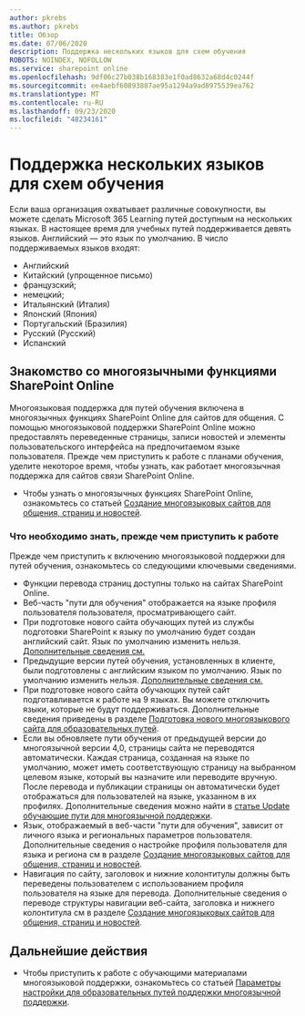 ```yaml
---
author: pkrebs
ms.author: pkrebs
title: Обзор
ms.date: 07/06/2020
description: Поддержка нескольких языков для схем обучения
ROBOTS: NOINDEX, NOFOLLOW
ms.service: sharepoint online
ms.openlocfilehash: 9df06c27b038b168383e1f0ad8632a68d4c0244f
ms.sourcegitcommit: ee4aebf60893887ae95a1294a9ad8975539ea762
ms.translationtype: MT
ms.contentlocale: ru-RU
ms.lasthandoff: 09/23/2020
ms.locfileid: "48234161"
---
```

# <a name="multilingual-support-for-learning-pathways"></a>Поддержка нескольких языков для схем обучения

Если ваша организация охватывает различные совокупности, вы можете сделать Microsoft 365 Learning путей доступным на нескольких языках. В настоящее время для учебных путей поддерживается девять языков. Английский — это язык по умолчанию. В число поддерживаемых языков входят:   

- Английский    
- Китайский (упрощенное письмо)
- французский;
- немецкий;
- Итальянский (Италия)
- Японский (Япония)
- Португальский (Бразилия)
- Русский (Русский)
- Испанский

## <a name="get-familiar-with-the-sharepoint-online-multilingual-features"></a>Знакомство со многоязычными функциями SharePoint Online
Многоязыковая поддержка для путей обучения включена в многоязычных функциях SharePoint Online для сайтов для общения.
С помощью многоязыковой поддержки SharePoint Online можно предоставлять переведенные страницы, записи новостей и элементы пользовательского интерфейса на предпочитаемом языке пользователя. Прежде чем приступить к работе с планами обучения, уделите некоторое время, чтобы узнать, как работает многоязычная поддержка для сайтов связи SharePoint Online. 
- Чтобы узнать о многоязычных функциях SharePoint Online, ознакомьтесь со статьей [Создание многоязыковых сайтов для общения, страниц и новостей](https://support.office.com/article/2bb7d610-5453-41c6-a0e8-6f40b3ed750c). 

### <a name="what-you-should-know-before-getting-started"></a>Что необходимо знать, прежде чем приступить к работе 
Прежде чем приступить к включению многоязыковой поддержки для путей обучения, ознакомьтесь со следующими ключевыми сведениями. 

- Функции перевода страниц доступны только на сайтах SharePoint Online.
- Веб-часть "пути для обучения" отображается на языке профиля пользователя пользователя, просматривающего сайт.   
- При подготовке нового сайта обучающих путей из службы подготовки SharePoint к языку по умолчанию будет создан английский сайт. Язык по умолчанию изменить нельзя. [Дополнительные сведения см.](https://docs.microsoft.com/office365/customlearning/custom_setupoptions_ml)
- Предыдущие версии путей обучения, установленных в клиенте, были подготовлены с английским языком по умолчанию. Язык по умолчанию изменить нельзя. [Дополнительные сведения см.](https://docs.microsoft.com/office365/customlearning/custom_setupoptions_ml)
- При подготовке нового сайта обучающих путей сайт подготавливается к работе на 9 языках. Вы можете отключить языки, которые не будут поддерживаться. Дополнительные сведения приведены в разделе [Подготовка нового многоязыкового сайта для образовательных путей](https://docs.microsoft.com/office365/customlearning/custom_provision_ml).  
- Если вы обновляете пути обучения от предыдущей версии до многоязычной версии 4,0, страницы сайта не переводятся автоматически. Каждая страница, созданная на языке по умолчанию, может иметь соответствующую страницу на выбранном целевом языке, который вы назначите или переводите вручную. После перевода и публикации страницы он автоматически будет отображаться для пользователей на языке, указанном в их профилях. Дополнительные сведения можно найти в [статье Update обучающие пути для многоязычной поддержки](https://docs.microsoft.com/office365/customlearning/custom_update_ml). 
- Язык, отображаемый в веб-части "пути для обучения", зависит от личного языка и региональных параметров пользователя. Дополнительные сведения о настройке профиля пользователя для языка и региона см в разделе [Создание многоязыковых сайтов для общения, страниц и новостей](https://support.office.com/article/2bb7d610-5453-41c6-a0e8-6f40b3ed750c). 
- Навигация по сайту, заголовок и нижние колонтитулы должны быть переведены пользователем с использованием профиля пользователя на языке для перевода. Дополнительные сведения о переводе структуры навигации веб-сайта, заголовка и нижнего колонтитула см в разделе [Создание многоязыковых сайтов для общения, страниц и новостей](https://support.office.com/article/2bb7d610-5453-41c6-a0e8-6f40b3ed750c).

## <a name="next-steps"></a>Дальнейшие действия
- Чтобы приступить к работе с обучающими материалами многоязыковой поддержки, ознакомьтесь со статьей [Параметры настройки для образовательных путей поддержки многоязычной поддержки](https://docs.microsoft.com/office365/customlearning/custom_setupoptions_ml).